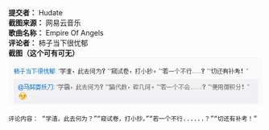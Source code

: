 **提交者：** Hudate \
**截图来源：** 网易云音乐 \
**歌曲名称：** Empire Of Angels \
**评论者：**  柿子当下很忧郁 \
**截图（这个可有可无）** ![avatar](https://www.github.com//hudate/MusicDiscuss/blob/master/%E9%80%97%E9%80%BC%E7%B1%BB%E8%AF%84%E8%AE%BA/%E6%88%AA%E5%9B%BE/%E7%BD%91%E6%98%93%E4%BA%91%E9%9F%B3%E4%B9%90-Empire%20Of%20Angels-%E6%9F%BF%E5%AD%90%E5%BD%93%E4%B8%8B%E5%BE%88%E5%BF%A7%E9%83%81.png?raw=true)    

    评论内容： “学渣，此去何为？”“窥试卷，打小抄。”“若一个不行......？”“切还有补考！”
